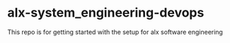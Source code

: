 # alx-system_engineering-devops
This repo is for getting started with the setup for alx software engineering
